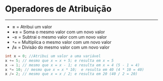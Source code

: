 # Operadores de Atribuição
---

- **=** = Atribui um valor
- **+=** = Soma o mesmo valor com um novo valor
- **-=** = Subtrai o mesmo valor com um novo valor
- `*=` = Multiplica o mesmo valor com um novo valor
- **/=** = Divisão do mesmo valor com um novo valor

```csharp
int x = 0; //Atribui um valor a uma variável
x += 5; // mesmo que x = x + 5; e resulta em x = 5
x -= 1; // mesmo que x = x - 1; e resulta em x = 4 (5 - 1 = 4)
x *= 10; // mesmo que x = x * 10;  e resulta em 40 (4 * 10 = 40)
x /= 2; // mesmo que x = x / 2; e resulta em 20 (40 / 2 = 20)
